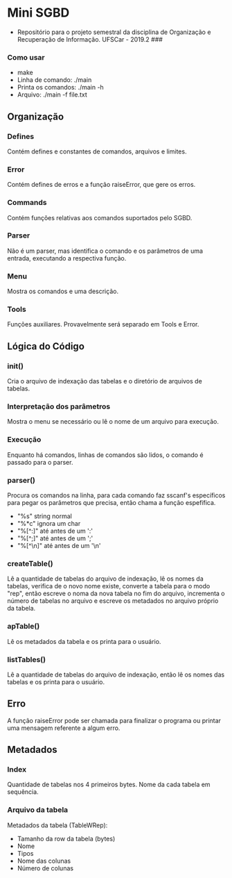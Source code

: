 # Mini SGBD
- Repositório para o projeto semestral da disciplina de Organização e Recuperação de Informação. UFSCar - 2019.2 ###


### Como usar
- make
- Linha de comando: ./main
- Printa os comandos: ./main -h
- Arquivo: ./main -f file.txt

## Organização

### Defines

Contém defines e constantes de comandos, arquivos e limites.

### Error

Contém defines de erros e a função raiseError, que gere os erros.

### Commands

Contém funções relativas aos comandos suportados pelo SGBD.

### Parser

Não é um parser, mas identifica o comando e os parâmetros de uma entrada, executando a respectiva função.

### Menu

Mostra os comandos e uma descrição.

### Tools

Funções auxiliares. Provavelmente será separado em Tools e Error.

## Lógica do Código

### init()

Cria o arquivo de indexação das tabelas e o diretório de arquivos de tabelas.

### Interpretação dos parâmetros

Mostra o menu se necessário ou lê o nome de um arquivo para execução.

### Execução

Enquanto há comandos, linhas de comandos são lidos, o comando é passado para o parser.

### parser()

Procura os comandos na linha, para cada comando faz sscanf's específicos para pegar os parâmetros que precisa, então chama a função espefífica.

- "%s" string normal
- "%*c" ignora um char
- "%[^:]" até antes de um ':'
- "%[^;]" até antes de um ';'
- "%[^\n]" até antes de um '\n'

### createTable()

Lê a quantidade de tabelas do arquivo de indexação, lê os nomes da tabelas, verifica de o novo nome existe, converte a tabela para o modo "rep", então escreve o noma da nova tabela no fim do arquivo, incrementa o número de tabelas no arquivo e escreve os metadados no arquivo próprio da tabela.

### apTable()

Lê os metadados da tabela e os printa para o usuário.

### listTables()

Lê a quantidade de tabelas do arquivo de indexação, então lê os nomes das tabelas e os printa para o usuário.

## Erro

A função raiseError pode ser chamada para finalizar o programa ou printar uma mensagem referente a algum erro.

## Metadados

### Index

Quantidade de tabelas nos 4 primeiros bytes. Nome da cada tabela em sequência.

### Arquivo da tabela

Metadados da tabela (TableWRep):
- Tamanho da row da tabela (bytes)
- Nome
- Tipos
- Nome das colunas
- Número de colunas

